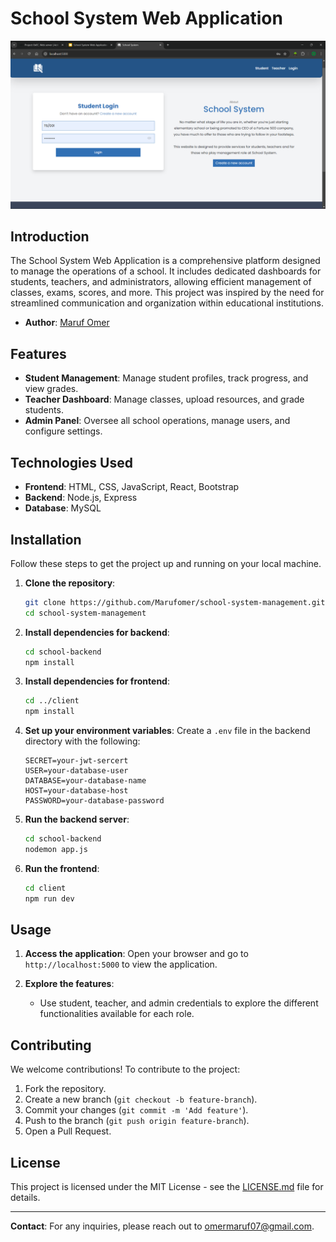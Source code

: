 # School System Web Application

![School System Screenshot](./images/slide(home).png)

## Introduction

The School System Web Application is a comprehensive platform designed to manage the operations of a school. It includes dedicated dashboards for students, teachers, and administrators, allowing efficient management of classes, exams, scores, and more. This project was inspired by the need for streamlined communication and organization within educational institutions.

- **Author**: [Maruf Omer](https://linkedin.com/in/maruf-omer-b320392b3)

## Features

- **Student Management**: Manage student profiles, track progress, and view grades.
- **Teacher Dashboard**: Manage classes, upload resources, and grade students.
- **Admin Panel**: Oversee all school operations, manage users, and configure settings.

## Technologies Used

- **Frontend**: HTML, CSS, JavaScript, React, Bootstrap
- **Backend**: Node.js, Express
- **Database**: MySQL

## Installation

Follow these steps to get the project up and running on your local machine.

1. **Clone the repository**:
    ```bash
    git clone https://github.com/Marufomer/school-system-management.git
    cd school-system-management
    ```

2. **Install dependencies for backend**:
    ```bash
    cd school-backend
    npm install
    ```

3. **Install dependencies for frontend**:
    ```bash
    cd ../client
    npm install
    ```

4. **Set up your environment variables**:
   Create a `.env` file in the backend directory with the following:

    ```env
    SECRET=your-jwt-sercert
    USER=your-database-user
    DATABASE=your-database-name
    HOST=your-database-host
    PASSWORD=your-database-password
    ```

5. **Run the backend server**:
    ```bash
    cd school-backend
    nodemon app.js
    ```

6. **Run the frontend**:
    ```bash
    cd client
    npm run dev
    ```

## Usage

1. **Access the application**:
   Open your browser and go to `http://localhost:5000` to view the application.

2. **Explore the features**:
   - Use student, teacher, and admin credentials to explore the different functionalities available for each role.

## Contributing

We welcome contributions! To contribute to the project:

1. Fork the repository.
2. Create a new branch (`git checkout -b feature-branch`).
3. Commit your changes (`git commit -m 'Add feature'`).
4. Push to the branch (`git push origin feature-branch`).
5. Open a Pull Request.

## License

This project is licensed under the MIT License - see the [LICENSE.md](LICENSE.md) file for details.

---

**Contact**: For any inquiries, please reach out to [omermaruf07@gmail.com](omermaruf07@gmail.com).

